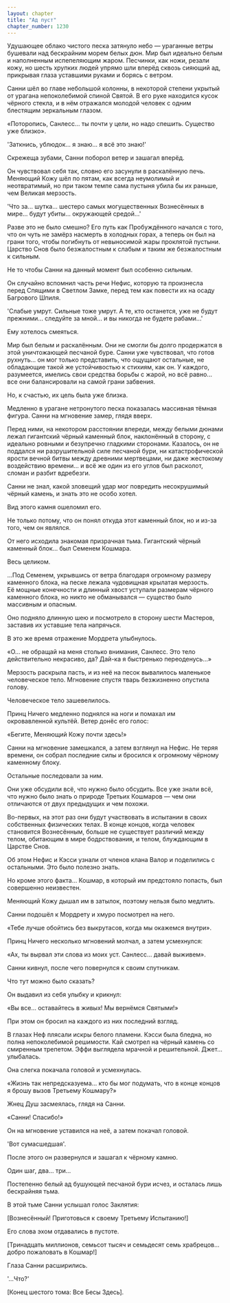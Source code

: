 ```yaml
---
layout: chapter
title: "Ад пуст"
chapter_number: 1230
---
```


Удушающее облако чистого песка затянуло небо — ураганные ветры бушевали над бескрайним морем белых дюн. Мир был идеально белым и наполненным испепеляющим жаром. Песчинки, как ножи, резали кожу, но шесть хрупких людей упрямо шли вперёд сквозь сияющий ад, прикрывая глаза уставшими руками и борясь с ветром.

Санни шёл во главе небольшой колонны, в некоторой степени укрытый от урагана непоколебимой спиной Святой. В его руке находился кусок чёрного стекла, и в нём отражался молодой человек с одним блестящим зеркальным глазом.

«Поторопись, Санлесс... ты почти у цели, но надо спешить. Существо уже близко».

'Заткнись, ублюдок... я знаю... я всё это знаю!'

Скрежеща зубами, Санни поборол ветер и зашагал вперёд.

Он чувствовал себя так, словно его засунули в раскалённую печь. Меняющий Кожу шёл по пятам, как всегда неумолимый и неотвратимый, но при таком темпе сама пустыня убила бы их раньше, чем Великая мерзость.

'Что за... шутка... шестеро самых могущественных Вознесённых в мире... будут убиты... окружающей средой...'

Разве это не было смешно? Его путь как Пробуждённого начался с того, что он чуть не замёрз насмерть в холодных горах, а теперь он был на грани того, чтобы погибнуть от невыносимой жары проклятой пустыни. Царство Снов было безжалостным к слабым и таким же безжалостным к сильным.

Не то чтобы Санни на данный момент был особенно сильным.

Он случайно вспомнил часть речи Нефис, которую та произнесла перед Спящими в Светлом Замке, перед тем как повести их на осаду Багрового Шпиля.

'Слабые умрут. Сильные тоже умрут. А те, кто останется, уже не будут прежними... следуйте за мной... и вы никогда не будете рабами...'

Ему хотелось смеяться.

Мир был белым и раскалённым. Они не смогли бы долго продержатся в этой уничтожающей песчаной буре. Санни уже чувствовал, что готов рухнуть... он мог только представить, что ощущают остальные, не обладающие такой же устойчивостью к стихиям, как он. У каждого, разумеется, имелись свои средства борьбы с жарой, но всё равно... все они балансировали на самой грани забвения.

Но, к счастью, их цель была уже близка.

Медленно в урагане нетронутого песка показалась массивная тёмная фигура. Санни на мгновение замер, глядя вверх.

Перед ними, на некотором расстоянии впереди, между белыми дюнами лежал гигантский чёрный каменный блок, наклонённый в сторону, с идеально ровными и безупречно гладкими сторонами. Казалось, он не поддался ни разрушительной силе песчаной бури, ни катастрофической ярости вечной битвы между древними мертвецами, ни даже жестокому воздействию времени... и всё же один из его углов был расколот, сломан и разбит вдребезги.

Санни не знал, какой зловещий удар мог повредить несокрушимый чёрный камень, и знать это не особо хотел.

Вид этого камня ошеломил его.

Не только потому, что он понял откуда этот каменный блок, но и из-за того, чем он являлся.

От него исходила знакомая призрачная тьма. Гигантский чёрный каменный блок... был Семенем Кошмара.

Весь целиком.

...Под Семенем, укрывшись от ветра благодаря огромному размеру каменного блока, на песке лежала чудовищная крылатая мерзость. Её мощные конечности и длинный хвост уступали размерам чёрного каменного блока, но никто не обманывался — существо было массивным и опасным.

Оно подняло длинную шею и посмотрело в сторону шести Мастеров, заставив их уставшие тела напрячься.

В это же время отражение Мордрета улыбнулось.

«О... не обращай на меня столько внимания, Санлесс. Это тело действительно некрасиво, да? Дай-ка я быстренько переоденусь...»

Мерзость раскрыла пасть, и из неё на песок вывалилось маленькое человеческое тело. Мгновение спустя тварь безжизненно опустила голову.

Человеческое тело зашевелилось.

Принц Ничего медленно поднялся на ноги и помахал им окровавленной культёй. Ветер донёс его голос:

«Бегите, Меняющий Кожу почти здесь!»

Санни на мгновение замешкался, а затем взглянул на Нефис. Не теряя времени, он собрал последние силы и бросился к огромному чёрному каменному блоку.

Остальные последовали за ним.

Они уже обсудили всё, что нужно было обсудить. Все уже знали всё, что нужно было знать о природе Третьих Кошмаров — чем они отличаются от двух предыдущих и чем похожи.

Во-первых, на этот раз они будут участвовать в испытании в своих собственных физических телах. В конце концов, когда человек становится Вознесённым, больше не существует различий между телом, обитающим в мире бодрствования, и телом, блуждающим в Царстве Снов.

Об этом Нефис и Кэсси узнали от членов клана Валор и поделились с остальными. Это было полезно знать.

Но кроме этого факта... Кошмар, в который им предстояло попасть, был совершенно неизвестен.

Меняющий Кожу дышал им в затылок, поэтому нельзя было медлить.

Санни подошёл к Мордрету и хмуро посмотрел на него.

«Тебе лучше обойтись без выкрутасов, когда мы окажемся внутри».

Принц Ничего несколько мгновений молчал, а затем усмехнулся:

«Ах, ты вырвал эти слова из моих уст. Санлесс... давай выживем».

Санни кивнул, после чего повернулся к своим спутникам.

Что тут можно было сказать?

Он выдавил из себя улыбку и крикнул:

«Вы все... оставайтесь в живых! Мы вернёмся Святыми!»

При этом он бросил на каждого из них последний взгляд.

В глазах Неф плясали искры белого пламени. Кэсси была бледна, но полна непоколебимой решимости. Кай смотрел на чёрный камень со смиренным трепетом. Эффи выглядела мрачной и решительной. Джет... улыбалась.

Она слегка покачала головой и усмехнулась.

«Жизнь так непредсказуема... кто бы мог подумать, что в конце концов я брошу вызов Третьему Кошмару?»

Жнец Душ засмеялась, глядя на Санни.

«Санни! Спасибо!»

Он на мгновение уставился на неё, а затем покачал головой.

'Вот сумасшедшая'.

После этого он развернулся и зашагал к чёрному камню.

Один шаг, два... три...

Постепенно белый ад бушующей песчаной бури исчез, и осталась лишь бескрайняя тьма.

В этой тьме Санни услышал голос Заклятия:

[Вознесённый! Приготовься к своему Третьему Испытанию!]

Его слова эхом отдавались в пустоте.

[Тринадцать миллионов, семьсот тысяч и семьдесят семь храбрецов... добро пожаловать в Кошмар!]

Глаза Санни расширились.

'...Что?'

[Конец шестого тома: Все Бесы Здесь].